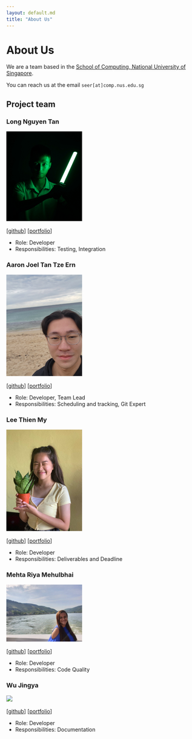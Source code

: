 ```yaml
---
layout: default.md
title: "About Us"
---
```


# About Us

We are a team based in the [School of Computing, National University of Singapore](http://www.comp.nus.edu.sg).

You can reach us at the email `seer[at]comp.nus.edu.sg`

## Project team

### Long Nguyen Tan

<img src="images/longnguyentan.png" width="200px">

[[github](https://github.com/longnguyentan)]
[[portfolio](team/longnguyentan.md)]

* Role: Developer
* Responsibilities: Testing, Integration

### Aaron Joel Tan Tze Ern

<img src="images/aaronjt1.png" width="200px">

[[github](http://github.com/aaronjt1)]
[[portfolio](team/aaronjt1.md)]

* Role: Developer, Team Lead
* Responsibilities: Scheduling and tracking, Git Expert

### Lee Thien My

<img src="images/thienmy0.png" width="200px">

[[github](http://github.com/thienmy0)]
[[portfolio](team/thienmy0.md)]

* Role: Developer
* Responsibilities: Deliverables and Deadline

### Mehta Riya Mehulbhai

<img src="images/riyamehta2211.png" width="200px">

[[github](http://github.com/RiyaMehta2211)]
[[portfolio](team/riyamehta2211.md)]

* Role: Developer
* Responsibilities: Code Quality

### Wu Jingya

<img src="images/wujy28.png" width="200px">

[[github](http://github.com/wujy28)]
[[portfolio](team/wujy28.md)]

* Role: Developer
* Responsibilities: Documentation
